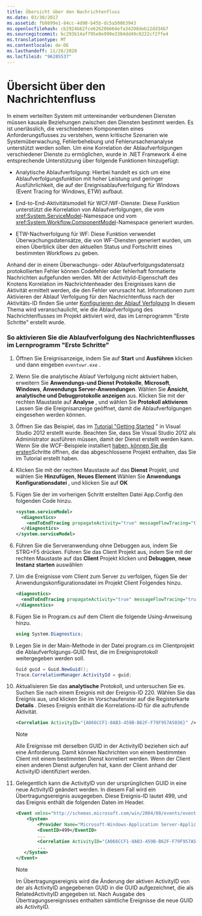 ```yaml
---
title: Übersicht über den Nachrichtenfluss
ms.date: 03/30/2017
ms.assetid: fb0899e1-84cc-4d90-b45b-dc5a50063943
ms.openlocfilehash: cb2924b62fce62620b664efa34208deb12dd34b7
ms.sourcegitcommit: bc293b14af795e0e999e3304dd40c0222cf2ffe4
ms.translationtype: MT
ms.contentlocale: de-DE
ms.lasthandoff: 11/26/2020
ms.locfileid: "96285537"
---
```

# <a name="message-flow-overview"></a>Übersicht über den Nachrichtenfluss

In einem verteilten System mit untereinander verbundenen Diensten müssen kausale Beziehungen zwischen den Diensten bestimmt werden. Es ist unerlässlich, die verschiedenen Komponenten eines Anforderungsflusses zu verstehen, wenn kritische Szenarien wie Systemüberwachung, Fehlerbehebung und Fehlerursachenanalyse unterstützt werden sollen. Um eine Korrelation der Ablaufverfolgungen verschiedener Dienste zu ermöglichen, wurde in .NET Framework 4 eine entsprechende Unterstützung über folgende Funktionen hinzugefügt:

- Analytische Ablaufverfolgung: Hierbei handelt es sich um eine Ablaufverfolgungsfunktion mit hoher Leistung und geringer Ausführlichkeit, die auf der Ereignisablaufverfolgung für Windows (Event Tracing for Windows, ETW) aufbaut.

- End-to-End-Aktivitätsmodell für WCF/WF-Dienste: Diese Funktion unterstützt die Korrelation von Ablaufverfolgungen, die vom <xref:System.ServiceModel>-Namespace und vom <xref:System.Workflow.ComponentModel>-Namespace generiert wurden.

- ETW-Nachverfolgung für WF: Diese Funktion verwendet Überwachungsdatensätze, die von WF-Diensten generiert wurden, um einen Überblick über den aktuellen Status und Fortschritt eines bestimmten Workflows zu geben.

 Anhand der in einem Überwachungs- oder Ablaufverfolgungsdatensatz protokollierten Fehler können Codefehler oder fehlerhaft formatierte Nachrichten aufgefunden werden. Mit der ActivityId-Eigenschaft des Knotens Korrelation im Nachrichtenheader des Ereignisses kann die Aktivität ermittelt werden, die den Fehler verursacht hat. Informationen zum Aktivieren der Ablauf Verfolgung für den Nachrichtenfluss nach der Aktivitäts-ID finden Sie unter [Konfigurieren der Ablauf Verfolgung](./etw/configuring-message-flow-tracing.md) In diesem Thema wird veranschaulicht, wie die Ablaufverfolgung des Nachrichtenflusses im Projekt aktiviert wird, das im Lernprogramm "Erste Schritte" erstellt wurde.

### <a name="to-enable-message-flow-tracing-in-the-getting-started-tutorial"></a>So aktivieren Sie die Ablaufverfolgung des Nachrichtenflusses im Lernprogramm "Erste Schritte"

1. Öffnen Sie Ereignisanzeige, indem Sie auf **Start** und **Ausführen** klicken und dann eingeben `eventvwr.exe` .

2. Wenn Sie die analytische Ablauf Verfolgung nicht aktiviert haben, erweitern Sie **Anwendungs-und Dienst Protokolle**, **Microsoft**, **Windows**, **Anwendungs Server-Anwendungen**. Wählen Sie **Ansicht**, **analytische und Debugprotokolle anzeigen** aus. Klicken Sie mit der rechten Maustaste auf **Analyse** , und wählen Sie **Protokoll aktivieren** Lassen Sie die Ereignisanzeige geöffnet, damit die Ablaufverfolgungen eingesehen werden können.

3. Öffnen Sie das Beispiel, das im [Tutorial "Getting Started](../getting-started-tutorial.md) " in Visual Studio 2012 erstellt wurde. Beachten Sie, dass Sie Visual Studio 2012 als Administrator ausführen müssen, damit der Dienst erstellt werden kann. Wenn Sie die WCF-Beispiele installiert [haben, können Sie die ersten](../samples/getting-started-sample.md)Schritte öffnen, die das abgeschlossene Projekt enthalten, das Sie im Tutorial erstellt haben.

4. Klicken Sie mit der rechten Maustaste auf das **Dienst** Projekt, und wählen Sie **Hinzufügen**, **Neues Element** Wählen Sie **Anwendungs Konfigurationsdatei** , und klicken Sie auf **OK**

5. Fügen Sie der im vorherigen Schritt erstellten Datei App.Config den folgenden Code hinzu.

    ```xml
    <system.serviceModel>
      <diagnostics>
        <endToEndTracing propagateActivity="true" messageFlowTracing="true"/>
      </diagnostics>
    </system.serviceModel>
    ```

6. Führen Sie die Serveranwendung ohne Debuggen aus, indem Sie STRG+F5 drücken. Führen Sie das Client Projekt aus, indem Sie mit der rechten Maustaste auf das **Client** Projekt klicken und **Debuggen**, **neue Instanz starten** auswählen

7. Um die Ereignisse vom Client zum Server zu verfolgen, fügen Sie der Anwendungskonfigurationsdatei im Projekt Client Folgendes hinzu.

    ```xml
    <diagnostics>
      <endToEndTracing propagateActivity="true" messageFlowTracing="true"/>
    </diagnostics>
    ```

8. Fügen Sie in Program.cs auf dem Client die folgende Using-Anweisung hinzu.

    ```csharp
    using System.Diagnostics;
    ```

9. Legen Sie in der Main-Methode in der Datei program.cs im Clientprojekt die Ablaufverfolgungs-GUID fest, die im Ereignisprotokoll weitergegeben werden soll.

    ```csharp
    Guid guid = Guid.NewGuid();
    Trace.CorrelationManager.ActivityId = guid;
    ```

10. Aktualisieren Sie das **analytische**  Protokoll, und untersuchen Sie es.  Suchen Sie nach einem Ereignis mit der Ereignis-ID 220.  Wählen Sie das Ereignis aus, und klicken Sie im Vorschaufenster auf die Registerkarte **Details** . Dieses Ereignis enthält die Korrelations-ID für die aufrufende Aktivität.

    ```xml
    <Correlation ActivityID="{A066CCF1-8AB3-459B-B62F-F79F957A5036}" />
    ```

    > [!NOTE]
    > Alle Ereignisse mit derselben GUID in der ActivityID beziehen sich auf eine Anforderung. Damit können Nachrichten von einem bestimmten Client mit einem bestimmten Dienst korreliert werden. Wenn der Client einen anderen Dienst aufgerufen hat, kann der Client anhand der ActivityID identifiziert werden.

11. Gelegentlich kann die ActivityID von der ursprünglichen GUID in eine neue ActivityID geändert werden. In diesem Fall wird ein Übertragungsereignis ausgegeben. Diese Ereignis-ID lautet 499, und das Ereignis enthält die folgenden Daten im Header.

    ```xml
    <Event xmlns="http://schemas.microsoft.com/win/2004/08/events/event">
        <System>
            <Provider Name="Microsoft-Windows-Application Server-Applications" Guid="{c651f5f6-1c0d-492e-8ae1-b4efd7c9d503}" />
            <EventID>499</EventID>
            ...
            <Correlation ActivityID="{A066CCF1-8AB3-459B-B62F-F79F957A5036}" RelatedActivityID="{85FC0930-9C49-42DA-804B-A7368104BD1B}" />
            ...
       </System>
    </Event>
    ```

    > [!NOTE]
    > Im Übertragungsereignis wird die Änderung der aktiven ActivityID von der als ActivityID angegebenen GUID in die GUID aufgezeichnet, die als RelatedActivityID angegeben ist. Nach Ausgabe des Übertragungsereignisses enthalten sämtliche Ereignisse die neue GUID als ActivityID.

